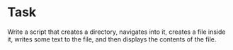 # Task

Write a script that creates a directory, navigates
into it, creates a file inside it, writes some text to the file, and then
displays the contents of the file.